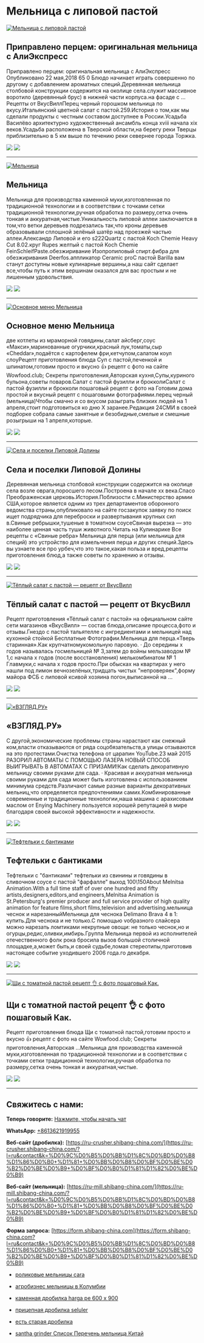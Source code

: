 # Мельница с липовой пастой

<a href="https://swt.shibang-china.com/?l=ru&img&k=%D0%9C%D0%B5%D0%BB%D1%8C%D0%BD%D0%B8%D1%86%D0%B0+%D1%81+%D0%BB%D0%B8%D0%BF%D0%BE%D0%B2%D0%BE%D0%B9+%D0%BF%D0%B0%D1%81%D1%82%D0%BE%D0%B9" target="_blank">![Мельница с липовой пастой](http://static.shibang-china.com/all-800x300/713.jpg)</a>

## Приправлено перцем: оригинальная мельница с АлиЭкспресс
Приправлено перцем: оригинальная мельница с АлиЭкспресс Опубликовано 22 мая,2018 65 0 Блюдо начинает играть совершенно по другому с добавлением ароматных специй.Деревянная мельница столбовой конструкции содержится на околице села.служит массивное воротило (деревянный брус) в нижней части корпуса.на фасаде с …Рецепты от ВкусВиллПерец черный горошком мельница по вкусу.Итальянский цветной салат с пастой.259.История о том,как мы сделали продукты с честным составом доступнее в России.Усадьба Василёво архитектурно художественный ансамбль конца xviii начала xix веков.Усадьба расположена в Тверской области,на берегу реки Тверцы приблизительно в 5 км выше по течению реки севернее города Торжка.


<a href="https://whatsapp.shibangsoft.com/WhatsApp.php" target="_blank" title="WhatsApp">![](http://static.shibang-china.com/icon/whatsapp.png)</a> <a href="https://swt.shibang-china.com/?l=ru&icon&k=%D0%9C%D0%B5%D0%BB%D1%8C%D0%BD%D0%B8%D1%86%D0%B0+%D1%81+%D0%BB%D0%B8%D0%BF%D0%BE%D0%B2%D0%BE%D0%B9+%D0%BF%D0%B0%D1%81%D1%82%D0%BE%D0%B9" target="_blank">![](http://static.shibang-china.com/icon/chat-ru.png)</a>

---

<a href="https://swt.shibang-china.com/?l=ru&img&k=%D0%9C%D0%B5%D0%BB%D1%8C%D0%BD%D0%B8%D1%86%D0%B0+%D1%81+%D0%BB%D0%B8%D0%BF%D0%BE%D0%B2%D0%BE%D0%B9+%D0%BF%D0%B0%D1%81%D1%82%D0%BE%D0%B9" target="_blank">![Мельница](http://static.shibang-china.com/all-800x300/278.jpg)</a>

## Мельница
Мельница для производства каменной муки,изготовленная по традиционной технологии и в соответствии с точками сетки традиционной технологии,ручная обработка по размеру,сетка очень тонкая и аккуратная,чистые.Уникальность липовой аллеи заключается в том,что ветки деревьев подрезались так,что кроны деревьев образовывали сплошной зелёный шатёр над проезжей частью аллеи.Александр Липовой и его s222Quartz с пастой Koch Chemie Heavy Cut 8.02.круг Rupes желтый с пастой Koch Chemie FeinSchleifPaste.обезжиривание Изопропиловый спирт.фибра для обезжиривания Deerfos.аппликатор Ceramic proС пастой Barilla вам станут доступны новые кулинарные вершины,а наш сайт сделает все,чтобы путь к этим вершинам оказался для вас простым и не лишенным удовольствия.


<a href="https://whatsapp.shibangsoft.com/WhatsApp.php" target="_blank" title="WhatsApp">![](http://static.shibang-china.com/icon/whatsapp.png)</a> <a href="https://swt.shibang-china.com/?l=ru&icon&k=%D0%9C%D0%B5%D0%BB%D1%8C%D0%BD%D0%B8%D1%86%D0%B0+%D1%81+%D0%BB%D0%B8%D0%BF%D0%BE%D0%B2%D0%BE%D0%B9+%D0%BF%D0%B0%D1%81%D1%82%D0%BE%D0%B9" target="_blank">![](http://static.shibang-china.com/icon/chat-ru.png)</a>

---

<a href="https://swt.shibang-china.com/?l=ru&img&k=%D0%9C%D0%B5%D0%BB%D1%8C%D0%BD%D0%B8%D1%86%D0%B0+%D1%81+%D0%BB%D0%B8%D0%BF%D0%BE%D0%B2%D0%BE%D0%B9+%D0%BF%D0%B0%D1%81%D1%82%D0%BE%D0%B9" target="_blank">![Основное меню Мельница](http://static.shibang-china.com/all-800x300/1176.jpg)</a>

## Основное меню Мельница
две котлеты из мраморной говядины,салат айсберг,соус &#171;Макси&#187;,маринованные огурчики,красный лук,томаты,сыр &#171;Cheddar&#187;,подаётся с картофелем фри,кетчупом,салатом коул слоуРецепт приготовления блюда Суп с пастой,печенкой и шпинатом,готовим просто и вкусно 👍 рецепт с фото на сайте Wowfood.club; Секреты приготовления,Авторская кухня,Супы,куриного бульона,советы поваров.Салат с пастой фузилли и брокколиСалат с пастой фузилли и брокколи пошаговый рецепт с фото на Готовим дома простой и вкусный рецепт с пошаговыми фотографиями.перец черный (мельница)Чтобы смачно и со вкусом разыграть близких людей на 1 апреля,стоит подготовиться ко дню Х заранее.Редакция 24СМИ в своей подборке собрала самые занятные и безобидные,смелые и смешные розыгрыши на 1 апреля,которые.


<a href="https://whatsapp.shibangsoft.com/WhatsApp.php" target="_blank" title="WhatsApp">![](http://static.shibang-china.com/icon/whatsapp.png)</a> <a href="https://swt.shibang-china.com/?l=ru&icon&k=%D0%9C%D0%B5%D0%BB%D1%8C%D0%BD%D0%B8%D1%86%D0%B0+%D1%81+%D0%BB%D0%B8%D0%BF%D0%BE%D0%B2%D0%BE%D0%B9+%D0%BF%D0%B0%D1%81%D1%82%D0%BE%D0%B9" target="_blank">![](http://static.shibang-china.com/icon/chat-ru.png)</a>

---

<a href="https://swt.shibang-china.com/?l=ru&img&k=%D0%9C%D0%B5%D0%BB%D1%8C%D0%BD%D0%B8%D1%86%D0%B0+%D1%81+%D0%BB%D0%B8%D0%BF%D0%BE%D0%B2%D0%BE%D0%B9+%D0%BF%D0%B0%D1%81%D1%82%D0%BE%D0%B9" target="_blank">![Села и поселки Липовой Долины](http://static.shibang-china.com/all-800x300/513.jpg)</a>

## Села и поселки Липовой Долины
Деревянная мельница столбовой конструкции содержится на околице села возле оврага,поросшего лесом.Построена в начале xx века.Спасо Преображенская церковь.История.Поблизости с.Министерство армии США,которое является одним из трех департаментов оборонного ведомства страны,опубликовало на сайте госзакупок заявку по поиск ищет подрядчика для переброски и развертывания крупных сил в.Свиные ребрышки,тушеные в томатном соусеСвиная вырезка — это наиболее ценная часть туши животного.Читать на Кулинарике Все рецепты с &#171;Свиные ребра&#187; Мельница для перца (или мельница для специй) это устройство для измельчения перца и других специй.Здесь вы узнаете все про урбеч,что это такое,какая польза и вред,рецепты приготовления блюд,а также советы по хранению и отзывы.


<a href="https://whatsapp.shibangsoft.com/WhatsApp.php" target="_blank" title="WhatsApp">![](http://static.shibang-china.com/icon/whatsapp.png)</a> <a href="https://swt.shibang-china.com/?l=ru&icon&k=%D0%9C%D0%B5%D0%BB%D1%8C%D0%BD%D0%B8%D1%86%D0%B0+%D1%81+%D0%BB%D0%B8%D0%BF%D0%BE%D0%B2%D0%BE%D0%B9+%D0%BF%D0%B0%D1%81%D1%82%D0%BE%D0%B9" target="_blank">![](http://static.shibang-china.com/icon/chat-ru.png)</a>

---

<a href="https://swt.shibang-china.com/?l=ru&img&k=%D0%9C%D0%B5%D0%BB%D1%8C%D0%BD%D0%B8%D1%86%D0%B0+%D1%81+%D0%BB%D0%B8%D0%BF%D0%BE%D0%B2%D0%BE%D0%B9+%D0%BF%D0%B0%D1%81%D1%82%D0%BE%D0%B9" target="_blank">![Тёплый салат с пастой — рецепт от ВкусВилл](http://static.shibang-china.com/all-800x300/111.jpg)</a>

## Тёплый салат с пастой — рецепт от ВкусВилл
Рецепт приготовления &#171;Тёплый салат с пастой&#187; на официальном сайте сети магазинов &#171;ВкусВилл&#187; — состав блюда,описание процесса,фото и отзывы.Гнездо с пастой тальятелле с ингредиентами и мельницей над кухонной стойкой Бесплатные Фотографии.Мельница для перца.&#171;Тверь старинная&#187;.Как крупчатномукомольную паровую.&nbsp;&#0183;&#32;До середины х годов называлась госмельницей № 3,затем до войны мельзаводом № 1,с начала х годов (после восстановления) мелькомбинатом № 1 Главмуки,с начала х годов просто.При обысках на квартирах у него нашли под лимон вечнозелёных,тридцать чистых &quot;непроверяек&quot;,форму майора ФСБ с липовой ксивой хозяина погон,выписанной на …


<a href="https://whatsapp.shibangsoft.com/WhatsApp.php" target="_blank" title="WhatsApp">![](http://static.shibang-china.com/icon/whatsapp.png)</a> <a href="https://swt.shibang-china.com/?l=ru&icon&k=%D0%9C%D0%B5%D0%BB%D1%8C%D0%BD%D0%B8%D1%86%D0%B0+%D1%81+%D0%BB%D0%B8%D0%BF%D0%BE%D0%B2%D0%BE%D0%B9+%D0%BF%D0%B0%D1%81%D1%82%D0%BE%D0%B9" target="_blank">![](http://static.shibang-china.com/icon/chat-ru.png)</a>

---

<a href="https://swt.shibang-china.com/?l=ru&img&k=%D0%9C%D0%B5%D0%BB%D1%8C%D0%BD%D0%B8%D1%86%D0%B0+%D1%81+%D0%BB%D0%B8%D0%BF%D0%BE%D0%B2%D0%BE%D0%B9+%D0%BF%D0%B0%D1%81%D1%82%D0%BE%D0%B9" target="_blank">![&#171;ВЗГЛЯД.РУ&#187;](http://static.shibang-china.com/all-800x300/524.jpg)</a>

## &#171;ВЗГЛЯД.РУ&#187;
С другой,экономические проблемы страны нарастают как снежный ком,власти отказываются от ряда соцобязательств,а улицы отзываются на это протестами.Очистка телефона от царапин YouTube.23 май 2015 РАЗОРИЛ АВТОМАТЫ С ПОМОЩЬЮ ЛАЗЕРА НОВЫЙ СПОСОБ ВЫИГРЫВАТЬ В АВТОМАТАХ С ПРИЗАМИ!Как сделать декоративную мельницу своими руками для сада.&nbsp;&#0183;&#32;Красивая и аккуратная мельница своими руками для сада может быть изготовлена с использованием минимума средств.Различают самые разные варианты декоративных мельниц,что определяется предпочтениями самих.Комбинированные современные и традиционные технологии,наша машина с арахисовым маслом от Enying Machinery пользуется хорошей репутацией в мире благодаря своей высокой эффективности и надежности.


<a href="https://whatsapp.shibangsoft.com/WhatsApp.php" target="_blank" title="WhatsApp">![](http://static.shibang-china.com/icon/whatsapp.png)</a> <a href="https://swt.shibang-china.com/?l=ru&icon&k=%D0%9C%D0%B5%D0%BB%D1%8C%D0%BD%D0%B8%D1%86%D0%B0+%D1%81+%D0%BB%D0%B8%D0%BF%D0%BE%D0%B2%D0%BE%D0%B9+%D0%BF%D0%B0%D1%81%D1%82%D0%BE%D0%B9" target="_blank">![](http://static.shibang-china.com/icon/chat-ru.png)</a>

---

<a href="https://swt.shibang-china.com/?l=ru&img&k=%D0%9C%D0%B5%D0%BB%D1%8C%D0%BD%D0%B8%D1%86%D0%B0+%D1%81+%D0%BB%D0%B8%D0%BF%D0%BE%D0%B2%D0%BE%D0%B9+%D0%BF%D0%B0%D1%81%D1%82%D0%BE%D0%B9" target="_blank">![Тефтельки с бантиками](http://static.shibang-china.com/all-800x300/142.jpg)</a>

## Тефтельки с бантиками
Тефтельки с &quot;бантиками&quot; тефтельки из свинины и говядины в сливочном соусе с пастой &quot;фарфалле&quot; выход 100\150About Melnitsa Animation.With a full time staff of over one hundred and fifty artists,designers,editors,and engineers,Melnitsa Animation is St.Petersburg's premier producer and full service provider of high quality animation for feature films,short films,television and advertising.мельница чеснок и нарезанныйМельница для чеснока Delimano Brava 4 в 1: купить.Для чеснока и не только.С помощью vобразного слайсера можно нарезать ломтиками некрупные овощи: не только чеснок,но и огурцы,редис,оливки,имбирь.Группа Мельница первой из исполнителей отечественного фолк рока бросила вызов большой столичной площадке,а,может быть,и своей судьбе,ломая стереотипы,приготовив настоящее событие уходившего 2006 года.го декабря.


<a href="https://whatsapp.shibangsoft.com/WhatsApp.php" target="_blank" title="WhatsApp">![](http://static.shibang-china.com/icon/whatsapp.png)</a> <a href="https://swt.shibang-china.com/?l=ru&icon&k=%D0%9C%D0%B5%D0%BB%D1%8C%D0%BD%D0%B8%D1%86%D0%B0+%D1%81+%D0%BB%D0%B8%D0%BF%D0%BE%D0%B2%D0%BE%D0%B9+%D0%BF%D0%B0%D1%81%D1%82%D0%BE%D0%B9" target="_blank">![](http://static.shibang-china.com/icon/chat-ru.png)</a>

---

<a href="https://swt.shibang-china.com/?l=ru&img&k=%D0%9C%D0%B5%D0%BB%D1%8C%D0%BD%D0%B8%D1%86%D0%B0+%D1%81+%D0%BB%D0%B8%D0%BF%D0%BE%D0%B2%D0%BE%D0%B9+%D0%BF%D0%B0%D1%81%D1%82%D0%BE%D0%B9" target="_blank">![Щи с томатной пастой рецепт 👌 с фото пошаговый Как.](http://static.shibang-china.com/all-800x300/1144.jpg)</a>

## Щи с томатной пастой рецепт 👌 с фото пошаговый Как.
Рецепт приготовления блюда Щи с томатной пастой,готовим просто и вкусно 👍 рецепт с фото на сайте Wowfood.club; Секреты приготовления,Авторская …Мельница для производства каменной муки,изготовленная по традиционной технологии и в соответствии с точками сетки традиционной технологии,ручная обработка по размеру,сетка очень тонкая и аккуратная,чистые.

<a href="https://whatsapp.shibangsoft.com/WhatsApp.php" target="_blank" title="WhatsApp">![](http://static.shibang-china.com/icon/whatsapp.png)</a> <a href="https://swt.shibang-china.com/?l=ru&icon&k=%D0%9C%D0%B5%D0%BB%D1%8C%D0%BD%D0%B8%D1%86%D0%B0+%D1%81+%D0%BB%D0%B8%D0%BF%D0%BE%D0%B2%D0%BE%D0%B9+%D0%BF%D0%B0%D1%81%D1%82%D0%BE%D0%B9" target="_blank">![](http://static.shibang-china.com/icon/chat-ru.png)</a>

---
## Свяжитесь с нами:

**Теперь говорите:** [Нажмите, чтобы начать чат](https://swt.shibang-china.com?l=ru&contact&k=%D0%9C%D0%B5%D0%BB%D1%8C%D0%BD%D0%B8%D1%86%D0%B0+%D1%81+%D0%BB%D0%B8%D0%BF%D0%BE%D0%B2%D0%BE%D0%B9+%D0%BF%D0%B0%D1%81%D1%82%D0%BE%D0%B9)

**WhatsApp:**  [+8613621919955](https://whatsapp.shibangsoft.com/WhatsApp.php)

**Веб-сайт (дробилка):** [https://ru-crusher.shibang-china.com/](https://ru-crusher.shibang-china.com/?l=ru&contact&k=%D0%9C%D0%B5%D0%BB%D1%8C%D0%BD%D0%B8%D1%86%D0%B0+%D1%81+%D0%BB%D0%B8%D0%BF%D0%BE%D0%B2%D0%BE%D0%B9+%D0%BF%D0%B0%D1%81%D1%82%D0%BE%D0%B9)

**Веб-сайт (мельница):** [https://ru-mill.shibang-china.com/](https://ru-mill.shibang-china.com/?l=ru&contact&k=%D0%9C%D0%B5%D0%BB%D1%8C%D0%BD%D0%B8%D1%86%D0%B0+%D1%81+%D0%BB%D0%B8%D0%BF%D0%BE%D0%B2%D0%BE%D0%B9+%D0%BF%D0%B0%D1%81%D1%82%D0%BE%D0%B9)

**Форма запроса:** [https://form.shibang-china.com](https://form.shibang-china.com?l=ru&contact&k=%D0%9C%D0%B5%D0%BB%D1%8C%D0%BD%D0%B8%D1%86%D0%B0+%D1%81+%D0%BB%D0%B8%D0%BF%D0%BE%D0%B2%D0%BE%D0%B9+%D0%BF%D0%B0%D1%81%D1%82%D0%BE%D0%B9)

* [роликовые мельницы cara](../121/%D1%80%D0%BE%D0%BB%D0%B8%D0%BA%D0%BE%D0%B2%D1%8B%D0%B5%20%D0%BC%D0%B5%D0%BB%D1%8C%D0%BD%D0%B8%D1%86%D1%8B%20cara.md)

* [агробизнес мельницы в Колумбии](../123/%D0%B0%D0%B3%D1%80%D0%BE%D0%B1%D0%B8%D0%B7%D0%BD%D0%B5%D1%81%20%D0%BC%D0%B5%D0%BB%D1%8C%D0%BD%D0%B8%D1%86%D1%8B%20%D0%B2%20%D0%9A%D0%BE%D0%BB%D1%83%D0%BC%D0%B1%D0%B8%D0%B8.md)

* [каменная дробилка harga pe 600 x 900](../123/%D0%BA%D0%B0%D0%BC%D0%B5%D0%BD%D0%BD%D0%B0%D1%8F%20%D0%B4%D1%80%D0%BE%D0%B1%D0%B8%D0%BB%D0%BA%D0%B0%20harga%20pe%20600%20x%20900.md)

* [прицепная дробилка seluler](../121/%D0%BF%D1%80%D0%B8%D1%86%D0%B5%D0%BF%D0%BD%D0%B0%D1%8F%20%D0%B4%D1%80%D0%BE%D0%B1%D0%B8%D0%BB%D0%BA%D0%B0%20seluler.md)

* [есть старая дробилка](../122/%D0%B5%D1%81%D1%82%D1%8C%20%D1%81%D1%82%D0%B0%D1%80%D0%B0%D1%8F%20%D0%B4%D1%80%D0%BE%D0%B1%D0%B8%D0%BB%D0%BA%D0%B0.md)

* [santha grinder Список Перечень мельница Китай](../125/santha%20grinder%20%D0%A1%D0%BF%D0%B8%D1%81%D0%BE%D0%BA%20%D0%9F%D0%B5%D1%80%D0%B5%D1%87%D0%B5%D0%BD%D1%8C%20%D0%BC%D0%B5%D0%BB%D1%8C%D0%BD%D0%B8%D1%86%D0%B0%20%D0%9A%D0%B8%D1%82%D0%B0%D0%B9.md)